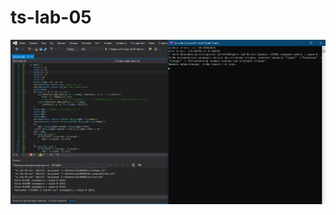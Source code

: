 # ts-lab-05
![alt text](https://github.com/vasiliykadikov/ts-lab-05/blob/master/2020-11-15_12-36-41.png)
